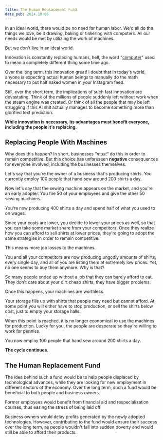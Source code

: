 ```yaml
---
title: The Human Replacement Fund
date_pub: 2024.10.05
---
```


In an ideal world, there would be no need for human labor. We'd all do the things we love, be it drawing, baking or tinkering with computers. All our needs would be met by utilizing the work of machines.

But we don't live in an ideal world.

Innovation is constantly replacing humans, hell, the word "[computer](<https://en.wikipedia.org/wiki/Computer_(occupation)>)" used to mean a completely different thing some time ago.

Over the long term, this innovation great! I doubt that in today's world, anyone is expecting actual human beings to manually do the math necessary to put half naked women in your Instagram feed.

Still, over the short term, the implications of such fast innovation are devastating. Think of the millions of people suddenly left without work when the steam engine was created. Or think of all the people that may be left struggling if this AI shit actually manages to become something more than glorified text prediction.

**While innovation is necessary, its advantages must benefit everyone, including the people it's replacing.**

## Replacing People With Machines

Why does this happen? In short, businesses _"must"_ do this in order to remain competitive. But this choice has unforeseen **negative** consequences for everyone involved, including the businesses themselves.

Let's say that you're the owner of a business that's producing shirts. You currently employ 100 people that hand sew around 200 shirts a day.

Now let's say that the sewing machine appears on the market, and you're an early adopter.
You fire 50 of your employees and give the other 50 sewing machines.

You're now producing 400 shirts a day and spend half of what you used to on wages.

Since your costs are lower, you decide to lower your prices as well, so that you can take some market share from your competitors. Once they realize how you can afford to sell shirts at lower prices, they're going to adopt the same strategies in order to remain competitive.

This means more job losses to the machines.

You and all your competitors are now producing ungodly amounts of shirts, every single day, and all of you are listing them at extremely low prices. Yet, no one seems to buy them anymore. Why is that?

So many people ended up without a job that they can barely afford to eat. They don't care about your dirt cheap shirts, they have bigger problems.

Once this happens, your machines are worthless.

Your storage fills up with shirts that people may need but cannot afford. At some point you will either have to stop production, or sell the shirts below cost, just to empty your storage halls.

When this point is reached, it is no longer economical to use the machines for production. Lucky for you, the people are desperate so they're willing to work for pennies.

You now employ 100 people that hand sew around 200 shirts a day.

**The cycle continues.**

## The Human Replacement Fund

The idea behind such a fund would be to help people displaced by technological advances, while they are looking for new employment in different sectors of the economy.
Over the long term, such a fund would be beneficial to both people and business owners.

Former employees would benefit from financial aid and respecialization courses, thus easing the stress of being laid off.

Business owners would delay profits generated by the newly adopted technologies. However, contributing to the fund would ensure their success over the long term, as people wouldn't fall into sudden poverty and would still be able to afford their products.
